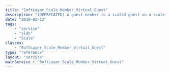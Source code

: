 ```yaml
---
title: "SoftLayer_Scale_Member_Virtual_Guest"
description: "[DEPRECATED] A guest member is a scaled guest on a scale group. It is added either automatically or manually based on group settings. It can be removed here, but is usually best removed using one of the scaling features of the group as a whole. "
date: "2018-02-12"
tags:
    - "service"
    - "sldn"
    - "Scale"
classes:
    - "SoftLayer_Scale_Member_Virtual_Guest"
type: "reference"
layout: "service"
mainService : "SoftLayer_Scale_Member_Virtual_Guest"
---
```

